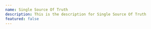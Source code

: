 ```yaml
---
name: Single Source Of Truth
description: This is the description for Single Source Of Truth
featured: false
---
```


